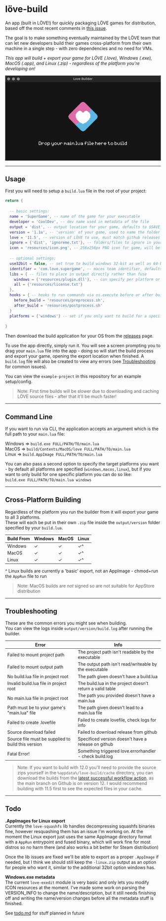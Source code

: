 # löve-build
An app (built in LÖVE!) for quickly packaging LÖVE games for distribution, based off the most recent comments in [this issue](https://github.com/love2d/love/issues/890).

The goal is to make something eventually maintained by the LÖVE team that can let new developers build their games cross-platform from their own machine in a single step - with zero dependencies and no need for VMs.

*This app will build + export your game for LÖVE (.love), Windows (.exe), MacOS (.app), and Linux (.zip) - regardless of the platform you're developing on!*

![alt text](resources/preview.png)


---


## Usage
First you will need to setup a `build.lua` file in the root of your project:
```lua
return {
  
  -- basic settings:
  name = 'SuperGame', -- name of the game for your executable
  developer = 'CoolDev', -- dev name used in metadata of the file
  output = 'dist', -- output location for your game, defaults to $SAVE_DIRECTORY
  version = '1.1a', -- 'version' of your game, used to name the folder in output
  love = '11.5', -- version of LÖVE to use, must match github releases
  ignore = {'dist', 'ignoreme.txt'}, -- folders/files to ignore in your project
  icon = 'resources/icon.png', -- 256x256px PNG icon for game, will be converted for you
  
  -- optional settings:
  use32bit = false, -- set true to build windows 32-bit as well as 64-bit
  identifier = 'com.love.supergame', -- macos team identifier, defaults to game.developer.name
  libs = { -- files to place in output directly rather than fuse
    windows = {'resources/plugin.dll'}, -- can specify per platform or "all"
    all = {'resources/license.txt'}
  },
  hooks = { -- hooks to run commands via os.execute before or after building
    before_build = 'resources/preprocess.sh',
    after_build = 'resources/postprocess.sh'
  }
  platforms = {'windows'} -- set if you only want to build for a specific platform
  
}
```

Then download the build application for your OS from the [releases](https://github.com/ellraiser/love-build/releases) page.

To use the app directly, simply run it. You will see a screen prompting you to drag your `main.lua` file into the app - doing so will start the build process and export your game, opening the export location when finished. A `build.log` file will also be created to view any errors (see [Troubleshooting](#troubleshooting) for common issues).

You can view the `example-project` in this repository for an example setup/config.

> Note: First time builds will be slower due to downloading and caching LÖVE source files - after that it'll be much faster!


---


## Command Line
If you want to run via CLI, the application accepts an argument which is the full path to your `main.lua` file:

Windows => `build.exe FULL/PATH/TO/main.lua`  
MacOS => `build/Contents/MacOS/love FULL/PATH/TO/main.lua`  
Linux => `build.AppImage FULL/PATH/TO/main.lua`

You can also pass a second option to specify the target platforms you want - by default all platforms are specified (`windows,macos,linux`), but if you want to only build for one specific platform you can do so like:  
`build.exe FULL/PATH/TO/main.lua windows`


---


## Cross-Platform Building
Regardless of the platform you run the builder from it will export your game to all 3 platforms.  
These will each be put in their own `.zip` file inside the `output/version` folder specified by your `build.lua`.

| Build From  | Windows | MacOS | Linux |
| ----------- | ------- | ----- | ----- |
| Windows     |    ✓    |   ✓   |   ✓^  |
| MacOS       |    ✓    |   ✓   |   ✓^  |
| Linux       |    ✓    |   ✓   |   ✓^  |

^ Linux builds are currently a 'basic' export, not an AppImage - chmod+run the `AppRun` file to run

> Note: MacOS builds are _not_ signed so are not suitable for AppStore distribution


---


## Troubleshooting
These are the common errors you might see when building.  
You can view the logs inside `output/version/build.log` after running the builder.

| Error                                                           | Info                                                       |
| --------------------------------------------------------------- | ---------------------------------------------------------- |
| Failed to mount project path                                    | The project path isn't readable by the executable
| Failed to mount output path                                     | The output path isn't read/writeable by the executable
| No build.lua file in project root                               | The path given doesn't have a build.lua
| Invalid build.lua file in project root                          | The build.lua in the project doesn't return a valid table
| No main.lua file in project root                                | The path you provided doesn't have a main.lua
| Path must be to your game\'s "main.lua" file                    | The path given doesn't lead to a main.lua file
| Failed to create .lovefile                                      | Failed to create lovefile, check logs for info
| Source download failed                                          | Failed to download release from github
| Source file must be supplied to build this version              | Specificed version doesn't have a release on github
| Fatal Error!                                                    | Something triggered love.errorhandler - check build.log

> Note: If you want to build with 12.0 you'll need to provide the source zips yourself in the `%appdata%/love-build/cache` directory, you can download the builds from the [latest successful workflow action](https://github.com/love2d/love/actions), as the main branch on Github is on version 12. I would recommend building with 11.5 first to see the expected files in your cache.


---


## Todo
**.AppImages for Linux export**  
Currently the `love-squashfs` lib handles decompressing squashfs binaries fine, however resquashing them has an issue I'm working on. At the moment the Linux export just uses the same AppImage directory format with a `AppRun` entrypoint and fused binary, which will work fine for most distros so no harm there (and also works a bit better for Steam distribution)
 
Once the lib issues are fixed we'll be able to export as a proper `.AppImage` if needed, but I think we should still keep the `-linux.zip` output as an option for people who want it, similar to the additional 32bit option windows has.

**Windows.exe metadata**  
The current `love-exedit` module is very basic and only lets you modify ICON resources at the moment. I've made some work on parsing the VERSION_INFO to change the name/description, but it still needs finishing off and writing the name/version changes before all the metadata stuff is finished.

See [todo.md](todo.md) for stuff planned in future
